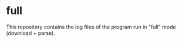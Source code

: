
# full

This repository contains the log files of the program run in "full" mode (download + parse).


